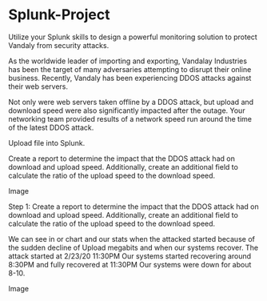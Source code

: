 # Splunk-Project
Utilize your Splunk skills to design a powerful monitoring solution to protect Vandaly from security attacks.

As the worldwide leader of importing and exporting, Vandalay Industries has been the target of many adversaries attempting to disrupt their online business. Recently, Vandaly has been experiencing DDOS attacks against their web servers.

Not only were web servers taken offline by a DDOS attack, but upload and download speed were also significantly impacted after the outage. Your networking team provided results of a network speed run around the time of the latest DDOS attack.

Upload file into Splunk.

Create a report to determine the impact that the DDOS attack had on download and upload speed. Additionally, create an additional field to calculate the ratio of the upload speed to the download speed.

Image

Step 1: Create a report to determine the impact that the DDOS attack had on download and upload speed. Additionally, create an additional field to calculate the ratio of the upload speed to the download speed.

We can see in or chart and our stats when the attacked started because of the sudden decline of Upload megabits and when our systems recover.
The attack started at 2/23/20 11:30PM
Our systems started recovering around 8:30PM and fully recovered at 11:30PM
Our systems were down for about 8-10.

Image
